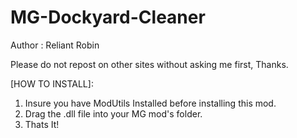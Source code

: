 # MG-Dockyard-Cleaner
Author : Reliant Robin

Please do not repost on other sites without asking me first, Thanks.

[HOW TO INSTALL]:
1. Insure you have ModUtils Installed before installing this mod.
2. Drag the .dll file into your MG mod's folder.
3. Thats It!
